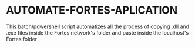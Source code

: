 # AUTOMATE-FORTES-APLICATION
This batch/powershell script automatizes all the process of copying .dll and .exe files inside the Fortes network's folder and paste inside the localhost's Fortes folder
